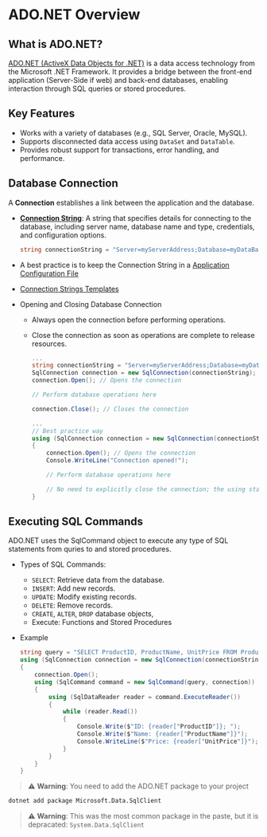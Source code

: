# ADO.NET Overview

## What is ADO.NET?

[ADO.NET (ActiveX Data Objects for .NET)](https://learn.microsoft.com/en-us/dotnet/framework/data/adonet/) is a data access technology from the Microsoft .NET Framework. It provides a bridge between the front-end application (Server-Side if web) and back-end databases, enabling interaction through SQL queries or stored procedures.

## Key Features

* Works with a variety of databases (e.g., SQL Server, Oracle, MySQL).
* Supports disconnected data access using `DataSet` and `DataTable`.
* Provides robust support for transactions, error handling, and performance.

## Database Connection

 A **Connection** establishes a link between the application and the database.

* [**Connection String**](https://learn.microsoft.com/en-us/dotnet/framework/data/adonet/connection-string-syntax): A string that specifies details for connecting to the database, including server name, database name and type, credentials, and configuration options.

  ```csharp
  string connectionString = "Server=myServerAddress;Database=myDataBase;User Id=myUsername;Password=myPassword;";
  ```

* A best practice is to keep the Connection String in a [Application Configuration File](https://learn.microsoft.com/en-us/dotnet/framework/data/adonet/connection-strings-and-configuration-files)
* [Connection Strings Templates](https://www.connectionstrings.com/)
* Opening and Closing Database Connection
  * Always open the connection before performing operations.
  * Close the connection as soon as operations are complete to release resources.

    ```csharp
    ...
    string connectionString = "Server=myServerAddress;Database=myDataBase;User Id=myUsername;Password=myPassword;";
    SqlConnection connection = new SqlConnection(connectionString);
    connection.Open(); // Opens the connection

    // Perform database operations here

    connection.Close(); // Closes the connection
    ```

    ```csharp
    ...
    // Best practice way
    using (SqlConnection connection = new SqlConnection(connectionString))
    {
        connection.Open(); // Opens the connection
        Console.WriteLine("Connection opened!");

        // Perform database operations here

        // No need to explicitly close the connection; the using statement handles it.
    }
    ```

## Executing SQL Commands

ADO.NET uses the SqlCommand object to execute any type of SQL statements from quries to and stored procedures.

* Types of SQL Commands:
  * `SELECT`: Retrieve data from the database.
  * `INSERT`: Add new records.
  * `UPDATE`: Modify existing records.
  * `DELETE`: Remove records.
  * `CREATE`, `ALTER`, `DROP` database objects,
  * Execute: Functions and Stored Procedures
* Example

  ```csharp
  string query = "SELECT ProductID, ProductName, UnitPrice FROM Products";
  using (SqlConnection connection = new SqlConnection(connectionString))
  {
      connection.Open();
      using (SqlCommand command = new SqlCommand(query, connection))
      {
          using (SqlDataReader reader = command.ExecuteReader())
          {
              while (reader.Read())
              {
                  Console.Write($"ID: {reader["ProductID"]}; ");
                  Console.Write($"Name: {reader["ProductName"]}");
                  Console.WriteLine($"Price: {reader["UnitPrice"]}");
              }
          }
      }
  }
  ```

> ⚠️ **Warning**: You need to add the ADO.NET package to your project

```bash
dotnet add package Microsoft.Data.SqlClient
```

> ⚠️ **Warning**: This was the most common package in the paste, but it is depracated: `System.Data.SqlClient`
